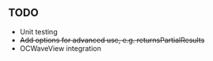 ## TODO

* Unit testing
* ~~Add options for advanced use, e.g. returnsPartialResults~~
* OCWaveView integration
